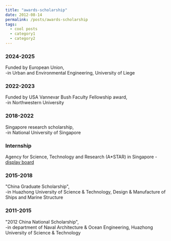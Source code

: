 ```yaml
---
title: "awards-scholarship"
date: 2012-08-14
permalink: /posts/awards-scholarship
tags:
  - cool posts
  - category1
  - category2
---
```


### 2024-2025
Funded by European Union,  
-in Urban and Environmental Engineering, University of Liege

### 2022-2023
Funded by USA Vannevar Bush Faculty Fellowship award,  
-in Northwestern University

### 2018-2022
Singapore research scholarship,  
-in National University of Singapore

### Internship
Agency for Science, Technology and Research (A*STAR) in Singapore - [display board](https://www.a-star.edu.sg/ihpc/internship/chen-fan)

### 2015-2018
"China Graduate Scholarship",  
-in Huazhong University of Science & Technology, Design & Manufacture of Ships and Marine Structure 

### 2011-2015
"2012 China National Scholarship",  
-in department of Naval Architecture & Ocean Engineering, Huazhong University of Science & Technology
